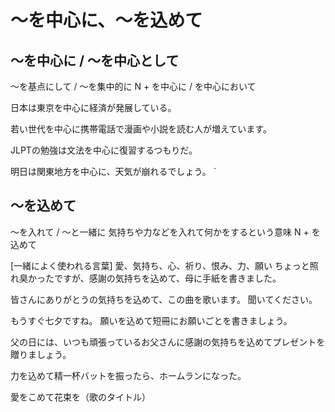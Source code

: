 # 〜を中心に、〜を込めて


## 〜を中心に / 〜を中心として
〜を基点にして / 〜を集中的に
N + を中心に / を中心において

日本は東京を中心に経済が発展している。

若い世代を中心に携帯電話で漫画や小説を読む人が増えています。

JLPTの勉強は文法を中心に復習するつもりだ。

明日は関東地方を中心に、天気が崩れるでしょう。
`


## 〜を込めて
〜を入れて / 〜と一緒に   気持ちや力などを入れて何かをするという意味
N + を込めて

[一緒によく使われる言葉] 愛、気持ち、心、祈り、恨み、力、願い
ちょっと照れ臭かったですが、感謝の気持ちを込めて、母に手紙を書きました。

皆さんにありがとうの気持ちを込めて、この曲を歌います。
聞いてください。

もうすぐ七夕ですね。
願いを込めて短冊にお願いごとを書きましょう。

父の日には、いつも頑張っているお父さんに感謝の気持ちを込めてプレゼントを贈りましょう。

力を込めて精一杯バットを振ったら、ホームランになった。

愛をこめて花束を（歌のタイトル）